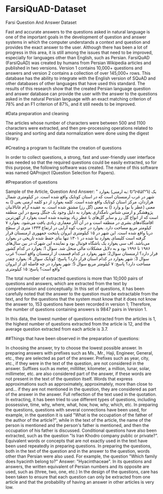 # FarsiQuAD-Dataset
 Farsi Question And Answer Dataset

Fast and accurate answers to the questions asked in natural language is one of the important goals in the development of question and answer systems in which the computer understands a context and question and provides the exact answer to the user. Although there has been a lot of progress in this area, it is still among the issues that need to be improved, especially for languages other than English, such as Persian. FarsiQuAD (FarsiQuAD) was created by humans from Persian Wikipedia articles and published in two versions. Version 1 contains 10,000+ questions and answers and version 2 contains a collection of over 145,000+ rows. This database has the ability to integrate with the English version of SQuAD and other databases of other languages that have used this standard. The results of this research show that the created Persian language question and answer database can provide the user with the answer to the questions asked in the natural Persian language with an exact matching criterion of 78%  and an F1 criterion of 87%, and it still needs to be improved.

#Data preparation and cleaning

The articles whose number of characters were between 500 and 1100 characters were extracted, and then pre-processing operations related to cleaning and sorting and data normalization were done using the digest library.

#Creating a program to facilitate the creation of questions

In order to collect questions, a strong, fast and user-friendly user interface was needed so that the required questions could be easily extracted, so for this purpose, the following software was created. The name of this software was named QAProject (Question Selection for Papers).

#Preparation of questions

Sample of the Article, Question And Answer:
" یغوارد (به ارمنی: ԵՂՎԱՐԴ) یک شهر در غرب ارمنستان است که در استان کوتایک واقع شده است. در کیلومتری شمال هرازدان، مرکز استان کوتایک واقع شده است. کلمه یغوارد از دو کلمه ارمنی یغی () به معنی (عطر یا بو) و وارد () به معنی (گل رز) مشتق شده است. به عقیده آرام غانالانیان پژوهشگر و ارمنی شناس نامگذاری یغوارد به دلیل وجود یک جنگل وسیع در این منطقه است که از انواع گل رز و سایر گل‌های با عطر زیاد پوشیده شده است یغوارد از کهن‌ترین اقامتگاه‌های بشری در منطقه است و در آن آثار معماری زیادی یافت می‌شود. یغوارد ۷ کیلومتر مربع مساحت دارد. یغوارد در جنوب کوه آرایی در ارتفاع ۱۳۳۳ متری از سطح دریا واقع شده است. این شهر در ۱۵ کیلومتری ایروان پایتخت جمهوری ارمنستان قرار گرفته است کلیسای یغوارد بنا شده در ۱۳۰۱ تنها بنای حفظ شده تاریخی در یغوارد می‌باشد. اف سی یغوارد یک باشگاه فوتبال بود و نماینده این شهرک در بین سال‌های ۱۹۸۶ تا ۱۹۹۶ بود و به دلایل مشکلات مالی منحل شد.
سوال 1: یغوارد در کدام کشور قرار دارد؟ ارمنستان
سوال2: شهر یغوارد در کدام قسمت از ارمنستان واقع است؟ غرب 
سوال 3: شهر یغوارد در کدام استان قرار دارد؟ پاسخ: کوتایک
سوال 4: یغوارد چقدر مساحت دارد؟ پاسخ: ۷ کیلومتر مربع
سوال 5: شهر یغوارد در چه فاصله ای از ایروان واقع است؟ پاسخ: ۱۵ کیلومتری"

The total number of extracted questions is more than 10,000 pairs of questions and answers, which are extracted from the text by comprehension and conceptually. In this set of questions, it has been carefully noted that the answer to the question must be extractable from the text, and for the questions that the system must know that it does not know the answer to, 153 questions have been recorded in version 1; Therefore, the number of questions containing answers is 9847 pairs in Version 1.

In this data, the lowest number of questions extracted from the articles is 1, the highest number of questions extracted from the article is 12, and the average question extracted from each article is 3.7.

##Things that have been observed in the preparation of questions:

In choosing the answer, try to choose the lowest possible answer.
In preparing answers with prefixes such as Ms., Mr., Haji, Engineer, General, etc., they are selected as part of the answer.
Prefixes such as year, city, etc., if they were in the text of the question, are not considered in the answer.
Suffixes such as meter, milliliter, kilometer, a million, lunar, solar, millimeter, etc. are also considered part of the answer, if these words are not present in the text of the question itself.
Words that express approximations such as approximately, approximately, more than close to and... if they are not mentioned in the question, they are considered as part of the answer in the answer.
Full reflection of the text used in the quotation.
In extracting, it has been tried to use different types of questions, including possessive, time, why, where, what, how, how, why, which, etc.
In preparing the questions, questions with several connections have been used, for example, in the question it is said "What is the occupation of the father of the author of the article?", while in the text of the article, the name of the person is mentioned and the person's father is mentioned, and then the occupation of his father is discussed.
Conditional questions have also been extracted, such as the question "Is Iran Khodro company public or private?".
Equivalent words or concepts that are not exactly used in the text have been used repeatedly in preparing questions.
In preparing the questions, both in the text of the question and in the answer to the question, words other than Persian were also used. For example, the question "Which family does hyacinth belong to?" Answer: "Hyacinthaceae".
In its questions and answers, the written equivalent of Persian numbers and its opposite are used, such as (three, two, one, etc.)
In the design of the questions, care has been taken to ensure that each question can only be extracted from one article and that the probability of having an answer in other articles is very low.



